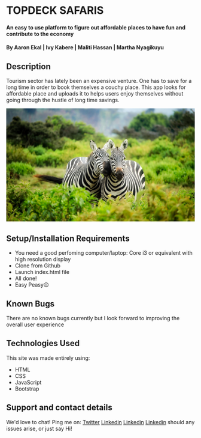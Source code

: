 # TOPDECK SAFARIS

#### An easy to use platform to figure out affordable places to have fun and contribute to the economy

#### By **Aaron Ekal | Ivy Kabere | Maliti Hassan | Martha Nyagikuyu**

## Description

Tourism sector has lately been an expensive venture. One has to save for a long time in order to book themselves a couchy place. This app looks for affordable place and uploads it to helps users enjoy themselves without going through the hustle of long time savings.

![Landing page screenshot](./imagesF/pic11.jpg "Wildlife at play")

## Setup/Installation Requirements

- You need a good perfoming computer/laptop: Core i3 or equivalent with high resolution display
- Clone from Github
- Launch index.html file
- All done!
- Easy Peasy😉

## Known Bugs

There are no known bugs currently but I look forward to improving the overall user experience

## Technologies Used

This site was made entirely using:

- HTML
- CSS
- JavaScript
- Bootstrap

## Support and contact details

We'd love to chat! Ping me on:
[Twitter](https://twitter.com/AaronEkal)
[Linkedin](https://www.linkedin.com/in/ivy-kabere-a18194184/)
[Linkedin](https://www.linkedin.com/in/martha-nyagikuyu-829771232)
[Linkedin](linkedin.com/in/maliti-hassan-1a3819235)
should any issues arise, or just say Hi!
